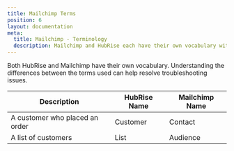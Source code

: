 ```yaml
---
title: Mailchimp Terms
position: 6
layout: documentation
meta:
  title: Mailchimp - Terminology
  description: Mailchimp and HubRise each have their own vocabulary with different definitions. Here you can learn the difference between the two which can help you resolve connection issues. 
---
```


Both HubRise and Mailchimp have their own vocabulary. Understanding the differences between the terms used can help resolve troubleshooting issues.

| Description                    | HubRise Name | Mailchimp Name |
| ------------------------------ | ------------ | -------------- |
| A customer who placed an order | Customer     | Contact        |
| A list of customers            | List         | Audience       |
